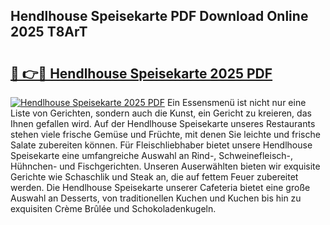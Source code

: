 ## Hendlhouse Speisekarte PDF Download Online 2025 T8ArT

# <h2><a href="http://gc7z6o.nevu.top/?p=Hendlhouse+Speisekarte">🔗 👉🔴 Hendlhouse Speisekarte 2025 PDF</a></h2>

[![Hendlhouse Speisekarte 2025 PDF](https://i.imgur.com/dBaPXMq.png)](http://gc7z6o.nevu.top/?p=Hendlhouse+Speisekarte)
Ein Essensmenü ist nicht nur eine Liste von Gerichten, sondern auch die Kunst, ein Gericht zu kreieren, das Ihnen gefallen wird. Auf der Hendlhouse Speisekarte unseres Restaurants stehen viele frische Gemüse und Früchte, mit denen Sie leichte und frische Salate zubereiten können. Für Fleischliebhaber bietet unsere Hendlhouse Speisekarte eine umfangreiche Auswahl an Rind-, Schweinefleisch-, Hühnchen- und Fischgerichten. Unseren Auserwählten bieten wir exquisite Gerichte wie Schaschlik und Steak an, die auf fettem Feuer zubereitet werden. Die Hendlhouse Speisekarte unserer Cafeteria bietet eine große Auswahl an Desserts, von traditionellen Kuchen und Kuchen bis hin zu exquisiten Crème Brûlée und Schokoladenkugeln.
